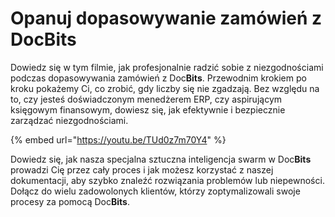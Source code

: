 # Opanuj dopasowywanie zamówień z DocBits

Dowiedz się w tym filmie, jak profesjonalnie radzić sobie z niezgodnościami podczas dopasowywania zamówień z Doc**Bits**. Przewodnim krokiem po kroku pokażemy Ci, co zrobić, gdy liczby się nie zgadzają. Bez względu na to, czy jesteś doświadczonym menedżerem ERP, czy aspirującym księgowym finansowym, dowiesz się, jak efektywnie i bezpiecznie zarządzać niezgodnościami.

{% embed url="https://youtu.be/TUd0z7m70Y4" %}

Dowiedz się, jak nasza specjalna sztuczna inteligencja swarm w Doc**Bits** prowadzi Cię przez cały proces i jak możesz korzystać z naszej dokumentacji, aby szybko znaleźć rozwiązania problemów lub niepewności. Dołącz do wielu zadowolonych klientów, którzy zoptymalizowali swoje procesy za pomocą Doc**Bits**.
